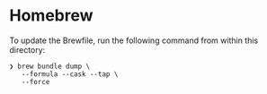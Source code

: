 # Homebrew

To update the Brewfile, run the following command from within this directory:

```
❯ brew bundle dump \
   --formula --cask --tap \
   --force
```